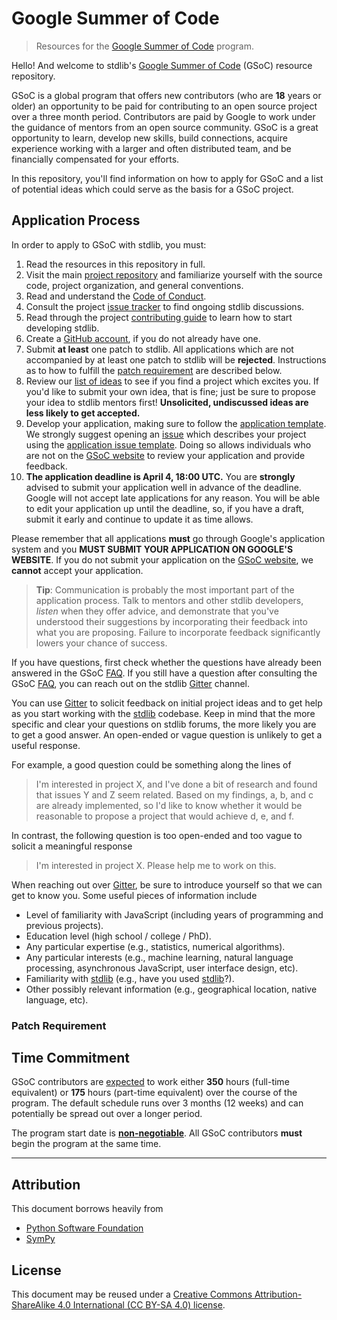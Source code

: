 <!--

@license CC-BY-SA-4.0

-->

# Google Summer of Code

> Resources for the [Google Summer of Code][gsoc] program.

Hello! And welcome to stdlib's [Google Summer of Code][gsoc] (GSoC) resource repository.

GSoC is a global program that offers new contributors (who are **18** years or older) an opportunity to be paid for contributing to an open source project over a three month period. Contributors are paid by Google to work under the guidance of mentors from an open source community. GSoC is a great opportunity to learn, develop new skills, build connections, acquire experience working with a larger and often distributed team, and be financially compensated for your efforts. 

In this repository, you'll find information on how to apply for GSoC and a list of potential ideas which could serve as the basis for a GSoC project.

## Application Process

In order to apply to GSoC with stdlib, you must:

1. Read the resources in this repository in full.
1. Visit the main [project repository][stdlib] and familiarize yourself with the source code, project organization, and general conventions.
1. Read and understand the [Code of Conduct][stdlib-code-of-conduct].
1. Consult the project [issue tracker][stdlib-issues] to find ongoing stdlib discussions.
1. Read through the project [contributing guide][stdlib-contributing] to learn how to start developing stdlib.
1. Create a [GitHub account][github-create-account], if you do not already have one.
1. Submit **at least** one patch to stdlib. All applications which are not accompanied by at least one patch to stdlib will be **rejected**. Instructions as to how to fulfill the [patch requirement](#patch-requirement) are described below.
1. Review our [list of ideas][stdlib-gsoc-ideas] to see if you find a project which excites you. If you'd like to submit your own idea, that is fine; just be sure to propose your idea to stdlib mentors first! **Unsolicited, undiscussed ideas are less likely to get accepted.**
1. Develop your application, making sure to follow the [application template][stdlib-gsoc-application-template]. We strongly suggest opening an [issue][stdlib-gsoc-application-template] which describes your project using the [application issue template][stdlib-gsoc-application-template]. Doing so allows individuals who are not on the [GSoC website][gsoc] to review your application and provide feedback.
1. **The application deadline is April 4, 18:00 UTC.** You are **strongly** advised to submit your application well in advance of the deadline. Google will not accept late applications for any reason. You will be able to edit your application up until the deadline, so, if you have a draft, submit it early and continue to update it as time allows.

Please remember that all applications **must** go through Google's application system and you **MUST SUBMIT YOUR APPLICATION ON GOOGLE'S WEBSITE**. If you do not submit your application on the [GSoC website][gsoc], we **cannot** accept your application.

>**Tip**: Communication is probably the most important part of the application process. Talk to mentors and other stdlib developers, _listen_ when they offer advice, and demonstrate that you've understood their suggestions by incorporating their feedback into what you are proposing. Failure to incorporate feedback significantly lowers your chance of success.

If you have questions, first check whether the questions have already been answered in the GSoC [FAQ][gsoc-faq]. If you still have a question after consulting the GSoC [FAQ][gsoc-faq], you can reach out on the stdlib [Gitter][stdlib-gitter] channel.

You can use [Gitter][stdlib-gitter] to solicit feedback on initial project ideas and to get help as you start working with the [stdlib][stdlib] codebase. Keep in mind that the more specific and clear your questions on stdlib forums, the more likely you are to get a good answer. An open-ended or vague question is unlikely to get a useful response.

For example, a good question could be something along the lines of

> I'm interested in project X, and I've done a bit of research and found that issues Y and Z seem related. Based on my findings, a, b, and c are already implemented, so I'd like to know whether it would be reasonable to propose a project that would achieve d, e, and f.

In contrast, the following question is too open-ended and too vague to solicit a meaningful response

> I'm interested in project X. Please help me to work on this.

When reaching out over [Gitter][stdlib-gitter], be sure to introduce yourself so that we can get to know you. Some useful pieces of information include

- Level of familiarity with JavaScript (including years of programming and previous projects).
- Education level (high school / college / PhD).
- Any particular expertise (e.g., statistics, numerical algorithms).
- Any particular interests (e.g., machine learning, natural language processing, asynchronous JavaScript, user interface design, etc).
- Familiarity with [stdlib][stdlib] (e.g., have you used [stdlib][stdlib]?).
- Other possibly relevant information (e.g., geographical location, native language, etc).

### Patch Requirement



## Time Commitment

GSoC contributors are [expected][gsoc-faq-time-commitment] to work either **350** hours (full-time equivalent) or **175** hours (part-time equivalent) over the course of the program. The default schedule runs over 3 months (12 weeks) and can potentially be spread out over a longer period.

The program start date is [**non-negotiable**][gsoc-faq-schedule-start]. All GSoC contributors **must** begin the program at the same time.

* * *

## Attribution

This document borrows heavily from

-   [Python Software Foundation][psf-gsoc]
-   [SymPy][sympy-gsoc]

## License

This document may be reused under a [Creative Commons Attribution-ShareAlike 4.0 International (CC BY-SA 4.0) license][cc-by-sa-4.0].

<!-- links -->

[gsoc]: https://summerofcode.withgoogle.com/

[gsoc-faq]: https://developers.google.com/open-source/gsoc/faq

[gsoc-faq-time-commitment]: https://developers.google.com/open-source/gsoc/faq#how_much_time_does_gsoc_participation_take

[gsoc-faq-schedule-start]: https://developers.google.com/open-source/gsoc/faq#can_the_schedule_be_adjusted_if_my_school_ends_latestarts_early

[gsoc-timeline]: https://developers.google.com/open-source/gsoc/timeline

[stdlib]: https://github.com/stdlib-js/stdlib

[stdlib-issues]: https://github.com/stdlib-js/stdlib/issues

[stdlib-contributing]: https://github.com/stdlib-js/stdlib/blob/develop/CONTRIBUTING.md

[stdlib-code-of-conduct]: https://github.com/stdlib-js/stdlib/blob/develop/CODE_OF_CONDUCT.md

[stdlib-gsoc-application-template]: https://github.com/stdlib-js/google-summer-of-code/issues/new?assignees=&labels=rfc%2C2023&template=application.yml&title=%5BRFC%5D%3A+

[stdlib-gsoc-ideas]: https://github.com/stdlib-js/google-summer-of-code/labels/Idea

[stdlib-gitter]: https://gitter.im/stdlib-js/stdlib

[github-create-account]: https://github.com/signup

[psf-gsoc]: https://python-gsoc.org/contributors.html

[sympy-gsoc]: https://github.com/sympy/sympy/wiki/GSoC-Student-Instructions

[cc-by-sa-4.0]: https://creativecommons.org/licenses/by-sa/4.0/

<!-- /.links -->
